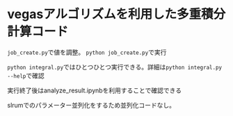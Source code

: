 # vegasアルゴリズムを利用した多重積分計算コード

`job_create.py`で値を調整。
`python job_create.py`で実行

`python integral.py`ではひとつひとつ実行できる。詳細は`python integral.py --help`で確認

実行終了後はanalyze_result.ipynbを利用することで確認できる

slrumでのパラメーター並列化をするため並列化コードなし。